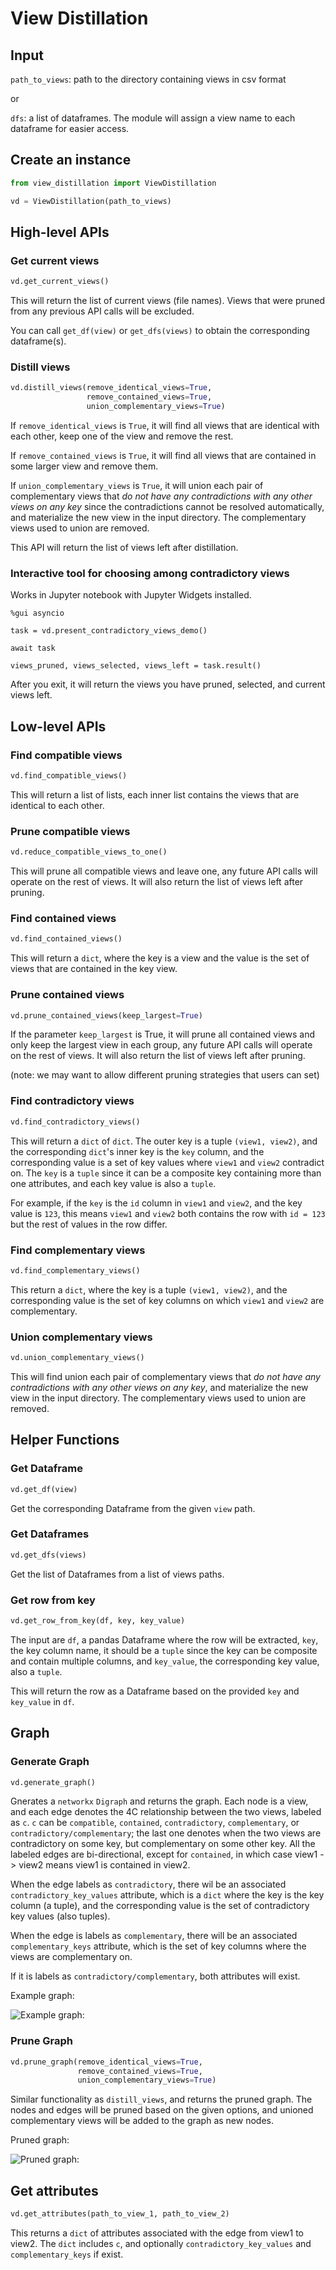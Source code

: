 # View Distillation

## Input

`path_to_views`: path to the directory containing views in csv format 

or

`dfs`: a list of dataframes. The module will assign a view name to each dataframe for easier access.
  
## Create an instance

```python
from view_distillation import ViewDistillation

vd = ViewDistillation(path_to_views)
```

## High-level APIs

### Get current views

```python
vd.get_current_views()
```

This will return the list of current views (file names). Views that were pruned from any previous API calls will be excluded.

You can call `get_df(view)` or `get_dfs(views)` to obtain the corresponding dataframe(s).

### Distill views

```python
vd.distill_views(remove_identical_views=True, 
                 remove_contained_views=True,
                 union_complementary_views=True)
```

If `remove_identical_views` is `True`, it will find all views that are identical with
each other, keep one of the view and remove the rest.

If `remove_contained_views` is `True`, it will find all views that are contained in some larger view
and remove them.

If `union_complementary_views` is `True`, it will union each pair of complementary views that *do not have any contradictions with any other views on any key* since the contradictions cannot be resolved automatically,
and materialize the new view in the input directory.
The complementary views used to union are removed.

This API will return the list of views left after distillation.

### Interactive tool for choosing among contradictory views

Works in Jupyter notebook with Jupyter Widgets installed.

```jupyterpython
%gui asyncio

task = vd.present_contradictory_views_demo()

await task

views_pruned, views_selected, views_left = task.result()
```

After you exit, it will return the views you have pruned, selected, 
and current views left.

## Low-level APIs

### Find compatible views

```python
vd.find_compatible_views()
```

This will return a list of lists, each inner list contains the views that are identical to each other.

### Prune compatible views

```python
vd.reduce_compatible_views_to_one()
```

This will prune all compatible views and leave one, any future API calls will operate on the rest of views.
It will also return the list of views left after pruning.

### Find contained views

```python
vd.find_contained_views()
```

[//]: # (This will return a list of lists, each inner list contains views in sorted order &#40;descending by view size&#41; where each view contains all the views that are smaller.)
This will return a `dict`, where the key is a view and the value is the set of views that are contained in the key view. 

### Prune contained views

```python
vd.prune_contained_views(keep_largest=True)
```

If the parameter `keep_largest` is True, it will prune all contained views and only keep the largest view in each group, 
any future API calls will operate on the rest of views. It will also return the list of views left after pruning.

(note: we may want to allow different pruning strategies that users can set)

### Find contradictory views

```python
vd.find_contradictory_views()
```

This will return a `dict` of `dict`. The outer key is a tuple `(view1, view2)`, and the corresponding `dict`'s inner
key is the `key` column, and the corresponding value is a set of key values where `view1` and `view2` contradict on. 
The `key` is a `tuple` since it can be a composite key containing more than one attributes, and each key value is also a `tuple`.

For example, if the `key` is the `id` column in `view1` and `view2`, and the key value is `123`, this means
`view1` and `view2` both contains the row with `id = 123` but the rest of values in the row differ.

### Find complementary views

```python
vd.find_complementary_views()
```

[//]: # (This will return a list of tuples. Each tuple `&#40;view1, view2, key&#41;` means `view1` and `view2` are complementary on `key`,)
[//]: # (in other words, `view1` and `view2` don't have any contradictions on `key`.)

This return a `dict`, where the key is a tuple `(view1, view2)`, and the corresponding value is the set of key columns on which
`view1` and `view2` are complementary.

### Union complementary views

```python
vd.union_complementary_views()
```

This will find union each pair of complementary views that *do not have any contradictions with any other views on any key*,
and materialize the new view in the input directory.
The complementary views used to union are removed.


## Helper Functions

### Get Dataframe

```python
vd.get_df(view)
```

Get the corresponding Dataframe from the given `view` path.


### Get Dataframes

```python
vd.get_dfs(views)
```

Get the list of Dataframes from a list of views paths.


### Get row from key

```python
vd.get_row_from_key(df, key, key_value)
```
 
The input are `df`, a pandas Dataframe where the row will be extracted,
`key`, the key column name, it should be a `tuple` since 
the key can be composite and contain multiple columns,
and `key_value`, the corresponding key value, also a `tuple`.

This will return the row as a Dataframe based on the provided `key` and `key_value` in `df`.

## Graph

### Generate Graph

```python
vd.generate_graph()
```
Gnerates a `networkx` `Digraph` and returns the graph. Each node is a view, and each edge denotes the 4C
relationship between the two views, labeled as `c`. 
`c` can be `compatible`, `contained`, `contradictory`, `complementary`, or `contradictory/complementary`; the last one denotes
when the two views are contradictory on some key, but complementary on some other key. All the labeled edges are bi-directional, except for `contained`, in which case view1 -> view2 means view1 is contained in view2.

When the edge labels as `contradictory`, there wil be an associated `contradictory_key_values` attribute, which is a `dict` where the key is the key column (a tuple), and the corresponding value is the set of contradictory key values (also tuples).

When the edge is labels as `complementary`, there will be an associated `complementary_keys` attribute, which is the set of key columns where the views are complementary on.

If it is labels as `contradictory/complementary`, both attributes will exist.

Example graph:

![Example graph:](graph.png)

### Prune Graph

```python
vd.prune_graph(remove_identical_views=True, 
               remove_contained_views=True,
               union_complementary_views=True)
```

Similar functionality as `distill_views`, and returns the pruned graph. 
The nodes and edges will be pruned based on the given options, and unioned complementary views will be added to the graph as new nodes.

Pruned graph:

![Pruned graph:](pruned_graph.png)

## Get attributes

```python
vd.get_attributes(path_to_view_1, path_to_view_2)
```

This returns a `dict` of attributes associated with the edge from view1 to view2. 
The `dict` includes `c`, and optionally `contradictory_key_values` and `complementary_keys` if exist.
